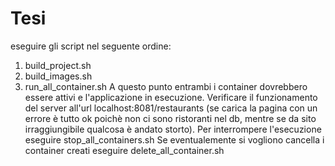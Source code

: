 # Tesi

eseguire gli script nel seguente ordine:
1. build_project.sh 
2. build_images.sh
3. run_all_container.sh
A questo punto entrambi i container dovrebbero essere attivi e l'applicazione in esecuzione. Verificare il funzionamento del server all'url localhost:8081/restaurants 
(se carica la pagina con un errore è tutto ok poichè non ci sono ristoranti nel db, mentre se da sito irraggiungibile qualcosa è andato storto).
Per interrompere l'esecuzione eseguire stop_all_containers.sh
Se eventualemente si vogliono cancella i container creati eseguire delete_all_container.sh
